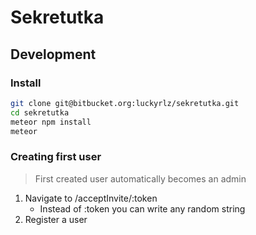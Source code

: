 # Sekretutka
## Development
### Install
```bash
git clone git@bitbucket.org:luckyrlz/sekretutka.git
cd sekretutka
meteor npm install
meteor
```
### Creating first user
>First created user automatically becomes an admin
1. Navigate to /acceptInvite/:token
    * Instead of :token you can write any random string
2. Register a user


